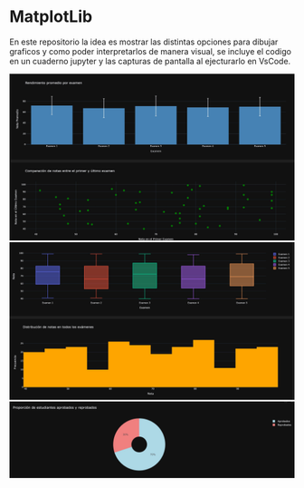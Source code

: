 # MatplotLib

En este repositorio la idea es mostrar las distintas opciones para dibujar graficos y como poder interpretarlos de manera visual, se incluye el codigo en un cuaderno jupyter y las capturas de pantalla al ejecturarlo en VsCode. 


![Primero](https://github.com/carlosdelacruz1/MatplotLib/blob/main/Captura1.JPG)
![Segundo](https://github.com/carlosdelacruz1/MatplotLib/blob/main/Captura2.JPG)
![Tercero](https://github.com/carlosdelacruz1/MatplotLib/blob/main/Captura3.JPG)
